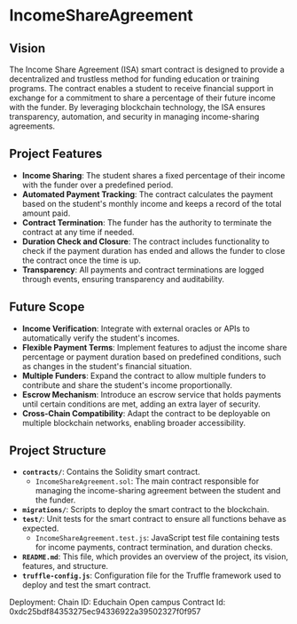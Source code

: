 # IncomeShareAgreement

## Vision

The Income Share Agreement (ISA) smart contract is designed to provide a decentralized and trustless method for funding education or training programs. The contract enables a student to receive financial support in exchange for a commitment to share a percentage of their future income with the funder. By leveraging blockchain technology, the ISA ensures transparency, automation, and security in managing income-sharing agreements.

## Project Features

- **Income Sharing**: The student shares a fixed percentage of their income with the funder over a predefined period.
- **Automated Payment Tracking**: The contract calculates the payment based on the student's monthly income and keeps a record of the total amount paid.
- **Contract Termination**: The funder has the authority to terminate the contract at any time if needed.
- **Duration Check and Closure**: The contract includes functionality to check if the payment duration has ended and allows the funder to close the contract once the time is up.
- **Transparency**: All payments and contract terminations are logged through events, ensuring transparency and auditability.

## Future Scope

- **Income Verification**: Integrate with external oracles or APIs to automatically verify the student's incomes.
- **Flexible Payment Terms**: Implement features to adjust the income share percentage or payment duration based on predefined conditions, such as changes in the student's financial situation.
- **Multiple Funders**: Expand the contract to allow multiple funders to contribute and share the student's income proportionally.
- **Escrow Mechanism**: Introduce an escrow service that holds payments until certain conditions are met, adding an extra layer of security.
- **Cross-Chain Compatibility**: Adapt the contract to be deployable on multiple blockchain networks, enabling broader accessibility.

## Project Structure

- **`contracts/`**: Contains the Solidity smart contract.
  - `IncomeShareAgreement.sol`: The main contract responsible for managing the income-sharing agreement between the student and the funder.
- **`migrations/`**: Scripts to deploy the smart contract to the blockchain.
- **`test/`**: Unit tests for the smart contract to ensure all functions behave as expected.
  - `IncomeShareAgreement.test.js`: JavaScript test file containing tests for income payments, contract termination, and duration checks.
- **`README.md`**: This file, which provides an overview of the project, its vision, features, and structure.
- **`truffle-config.js`**: Configuration file for the Truffle framework used to deploy and test the smart contract.

Deployment: 
Chain ID: Educhain Open campus
Contract Id: 0xdc25bdf84353275ec94336922a39502327f0f957

